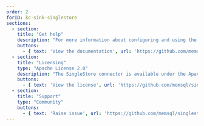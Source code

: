 ```yaml
---
order: 2
forID: kc-sink-singlestore
sections:
  - section:
    title: "Get help"
    description: "For more information about configuring and using the connector, see the documentation."
    buttons:
      - { text: 'View the documentation', url: 'https://github.com/memsql/singlestore-kafka-connector' }
  - section:
    title: "Licensing"
    type: "Apache License 2.0"
    description: "The SingleStore connector is available under the Apache License 2.0 license."
    buttons:
      - { text: 'View the license', url: 'https://github.com/memsql/singlestore-kafka-connector/blob/master/LICENSE' }
  - section:
    title: "Support"
    type: "Community"
    buttons:
      - { text: 'Raise issue', url: 'https://github.com/memsql/singlestore-kafka-connector/issues' }
---
```

